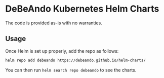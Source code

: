 # DeBeAndo Kubernetes Helm Charts

The code is provided as-is with no warranties.

## Usage

Once Helm is set up properly, add the repo as follows:

```bash
helm repo add debeando https://debeando.github.io/helm-charts/
```

You can then run `helm search repo debeando` to see the charts.
